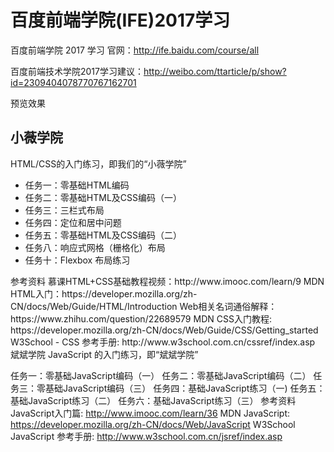# 百度前端学院(IFE)2017学习
百度前端学院 2017 学习
官网：http://ife.baidu.com/course/all

百度前端技术学院2017学习建议：http://weibo.com/ttarticle/p/show?id=2309404078770767162701

预览效果 

<h2>小薇学院</h2>
HTML/CSS的入门练习，即我们的“小薇学院”
<ul>
  <li>任务一：零基础HTML编码</li>
  <li>任务二：零基础HTML及CSS编码（一）</li>
 <li>任务三：三栏式布局</li>
 <li>任务四：定位和居中问题</li>
 <li>任务五：零基础HTML及CSS编码（二）</li>
 <li>任务八：响应式网格（栅格化）布局</li>
 <li>任务十：Flexbox 布局练习</li>
  </ul>
参考资料
慕课HTML+CSS基础教程视频：http://www.imooc.com/learn/9
MDN HTML入门：https://developer.mozilla.org/zh-CN/docs/Web/Guide/HTML/Introduction
Web相关名词通俗解释：https://www.zhihu.com/question/22689579
MDN CSS入门教程: https://developer.mozilla.org/zh-CN/docs/Web/Guide/CSS/Getting_started
W3School - CSS 参考手册: http://www.w3school.com.cn/cssref/index.asp
斌斌学院
JavaScript 的入门练习，即“斌斌学院”

任务一：零基础JavaScript编码（一）
任务二：零基础JavaScript编码（二）
任务三：零基础JavaScript编码（三）
任务四：基础JavaScript练习（一)
任务五：基础JavaScript练习（二）
任务六：基础JavaScript练习（三）
参考资料
JavaScript入门篇: http://www.imooc.com/learn/36
MDN JavaScript: https://developer.mozilla.org/zh-CN/docs/Web/JavaScript
W3School JavaScript 参考手册: http://www.w3school.com.cn/jsref/index.asp
